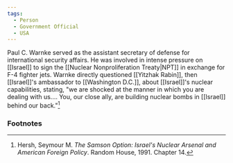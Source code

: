 ```yaml
---
tags:
  - Person
  - Government Official
  - USA
---
```

Paul C. Warnke served as the assistant secretary of defense for international security affairs. He was involved in intense pressure on [[Israel]] to sign the [[Nuclear Nonproliferation Treaty|NPT]] in exchange for F-4 fighter jets. Warnke directly questioned [[Yitzhak Rabin]], then [[Israel]]'s ambassador to [[Washington D.C.]], about [[Israel]]'s nuclear capabilities, stating, "we are shocked at the manner in which you are dealing with us.… You, our close ally, are building nuclear bombs in [[Israel]] behind our back."[^1]

### Footnotes

[^1]: Hersh, Seymour M. *The Samson Option: Israel's Nuclear Arsenal and American Foreign Policy*. Random House, 1991. Chapter 14.
